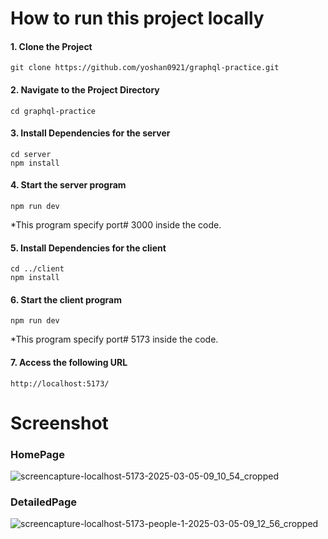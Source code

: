# How to run this project locally

#### 1. Clone the Project
```
git clone https://github.com/yoshan0921/graphql-practice.git
```
#### 2. Navigate to the Project Directory
```
cd graphql-practice
```
#### 3. Install Dependencies for the server
```
cd server
npm install
```
#### 4. Start the server program
```
npm run dev
```
*This program specify port# 3000 inside the code.
#### 5. Install Dependencies for the client
```
cd ../client
npm install
```
#### 6. Start the client program
```
npm run dev
```
*This program specify port# 5173 inside the code.
#### 7. Access the following URL
```
http://localhost:5173/
```

# Screenshot
### HomePage
![screencapture-localhost-5173-2025-03-05-09_10_54_cropped](https://github.com/user-attachments/assets/762695e6-4327-4b02-b37a-82b305ede649)

### DetailedPage
![screencapture-localhost-5173-people-1-2025-03-05-09_12_56_cropped](https://github.com/user-attachments/assets/bf9b363d-dabd-4dcd-88eb-975ac9606148)


